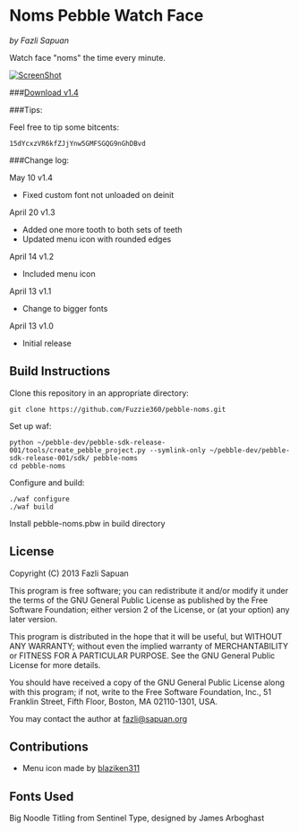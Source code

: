 # Noms Pebble Watch Face
_by Fazli Sapuan_

Watch face "noms" the time every minute.

[![ScreenShot](http://i.imgur.com/8EktpNe.gif)](http://imgur.com/8EktpNe)

###[Download v1.4](https://www.dropbox.com/s/4rseffz5e083q5t/pebble-noms-1.4.pbw)

###Tips:

Feel free to tip some bitcents:

	15dYcxzVR6kfZJjYnw5GMFSGQG9nGhDBvd

###Change log:

May 10 v1.4
* Fixed custom font not unloaded on deinit

April 20 v1.3
* Added one more tooth to both sets of teeth
* Updated menu icon with rounded edges

April 14 v1.2
* Included menu icon

April 13 v1.1
* Change to bigger fonts

April 13 v1.0
* Initial release

## Build Instructions

Clone this repository in an appropriate directory:

	git clone https://github.com/Fuzzie360/pebble-noms.git

Set up waf:

	python ~/pebble-dev/pebble-sdk-release-001/tools/create_pebble_project.py --symlink-only ~/pebble-dev/pebble-sdk-release-001/sdk/ pebble-noms
	cd pebble-noms

Configure and build:

	./waf configure
	./waf build

Install pebble-noms.pbw in build directory

## License

Copyright (C) 2013  Fazli Sapuan

This program is free software; you can redistribute it and/or
modify it under the terms of the GNU General Public License
as published by the Free Software Foundation; either version 2
of the License, or (at your option) any later version.

This program is distributed in the hope that it will be useful,
but WITHOUT ANY WARRANTY; without even the implied warranty of
MERCHANTABILITY or FITNESS FOR A PARTICULAR PURPOSE.  See the
GNU General Public License for more details.

You should have received a copy of the GNU General Public License
along with this program; if not, write to the Free Software
Foundation, Inc., 51 Franklin Street, Fifth Floor, Boston, MA  02110-1301, USA.

You may contact the author at fazli@sapuan.org

## Contributions

* Menu icon made by [blaziken311](http://www.reddit.com/user/blaziken311)

## Fonts Used

Big Noodle Titling from Sentinel Type, designed by James Arboghast

